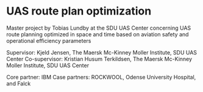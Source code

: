 # UAS route plan optimization
Master project by Tobias Lundby at the SDU UAS Center concerning UAS route planning optimized in space and time based on aviation safety and operational efficiency parameters

Supervisor: Kjeld Jensen, The Maersk Mc-Kinney Moller Institute, SDU UAS Center
Co-supervisor: Kristian Husum Terkildsen, The Maersk Mc-Kinney Moller Institute, SDU UAS Center

Core partner: IBM
Case partners: ROCKWOOL, Odense University Hospital, and Falck
